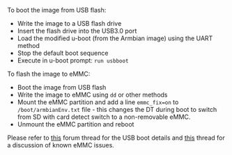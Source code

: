 To boot the image from USB flash:

- Write the image to a USB flash drive
- Insert the flash drive into the USB3.0 port
- Load the modified u-boot (from the Armbian image) using the UART method
- Stop the default boot sequence
- Execute in u-boot prompt: `run usbboot`

To flash the image to eMMC:

- Boot the image from USB flash
- Write the image to eMMC using `dd` or other methods
- Mount the eMMC partition and add a line `emmc_fix=on` to `/boot/armbianEnv.txt` file - this changes the DT during boot to switch from SD with card detect switch to a non-removable eMMC.
- Unmount the eMMC partition and reboot

Please refer to [this](https://forum.armbian.com/topic/3072-clearfog-pro-emmc-requires-sd-card-to-detect-device/) forum thread for the USB boot details and [this](https://forum.solid-run.com/linux-kernel-and-bootloaders-f34/unstable-mmc-operation-with-upstream-kernel-t2986.html) thread for a discussion of known eMMC issues.
